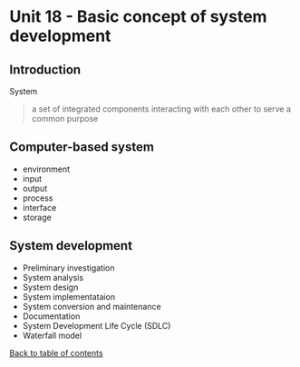 # Unit 18 - Basic concept of system development
## Introduction
System

> a set of integrated components interacting with each other to serve a common purpose

## Computer-based system
- environment
- input
- output
- process
- interface
- storage

## System development
- Preliminary investigation
- System analysis
- System design
- System implementataion
- System conversion and maintenance
- Documentation
- System Development Life Cycle (SDLC)
- Waterfall model

[Back to table of contents](../REVISION.md)
